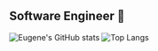 ## Software Engineer 👋

![Eugene's GitHub stats](https://github-readme-stats.vercel.app/api?username=esabie&show_icons=true&theme=radical)
![Top Langs](https://github-readme-stats.vercel.app/api/top-langs/?username=esabie&hide_progress=true&theme=radical)

<!--
**esabie/esabie** is a ✨ _special_ ✨ repository because its `README.md` (this file) appears on your GitHub profile.

Here are some ideas to get you started:

- 🔭 I’m currently working on ...
- 🌱 I’m currently learning ...
- 👯 I’m looking to collaborate on ...
- 🤔 I’m looking for help with ...
- 💬 Ask me about ...
- 📫 How to reach me: ...
- 😄 Pronouns: ...
- ⚡ Fun fact: ...
-->

